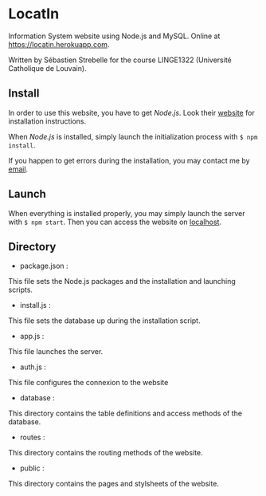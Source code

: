 # LocatIn
Information System website using Node.js and MySQL. Online at https://locatin.herokuapp.com.

Written by Sébastien Strebelle for the course LINGE1322 (Université Catholique de Louvain).

## Install
In order to use this website, you have to get *Node.js*. Look their [website](https://nodejs.org/en/) for installation instructions.

When *Node.js* is installed, simply launch the initialization process with `$ npm install`.

If you happen to get errors during the installation, you may contact me by [email](mailto:sebastien.strebelle@student.uclouvain.be).

## Launch
When everything is installed properly, you may simply launch the server with `$ npm start`. Then you can access the website on [localhost](http://localhost:3000).

## Directory
- package.json :

This file sets the Node.js packages and the installation and launching scripts.

- install.js :

This file sets the database up during the installation script.

- app.js :

This file launches the server.

- auth.js :

This file configures the connexion to the website

- database :

This directory contains the table definitions and access methods of the database.

- routes :

This directory contains the routing methods of the website.

- public :

This directory contains the pages and stylsheets of the website.
